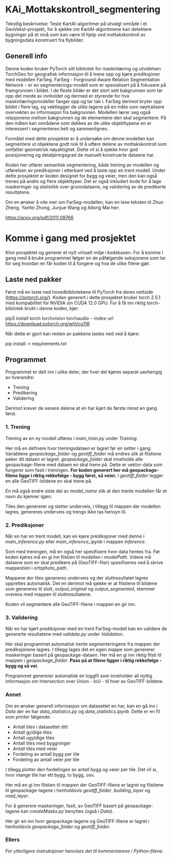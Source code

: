 # KAi_Mottakskontroll_segmentering
Tekstlig beskrivelse: Teste KartAI-algoritmer på utvalgt område i et GeoVekst-prosjekt, for å sjekke om KartAI-algoritmene kan detektere bygninger på et nivå som kan være til hjelp ved mottakskontroll av bygningsdata konstruert fra flybilder.  


## Generell info

Denne koden bruker PyTorch sitt bibliotek for maskinlæring og utvidelsen TorchGeo for geografisk informasjon til å trene opp og kjøre prediksjoner med modellen FarSeg. FarSeg - Forground-Aware Relation Segmentation Network - er en segmenterings-modell som er spesialisert på å fokusere på framgrunnen i bildet. I de fleste bilder er det stort sett bakgrunnen som tar opp det meste av innholdet og dermed er styrende for hva maskinlæringsmodeller fanger opp og tar tak i. FarSeg derimot bryter opp bildet i flere lag, og vektlegger de ulike lagene på en måte som nøytralisere overvekten av informasjon fra bakgrunnen. Modellen lærer seg også relasjonene mellom bakgrunnen og de elementene den skal segmentere. På den måten kan områdene som dekkes av de ulike objekttypene en er interessert i segmenteres helt og sammenlignes.

Formålet med dette prosjektet er å undersøke om denne modellen kan segmentere ut objektene godt nok til å utføre delene av mottakskontroll som omfatter geometrisk nøyaktighet. Dette vil si å sjekke hvor god posisjonering og detaljeringsgrad de manuelt konstruerte dataene har.

Koden her utfører semantisk segmentering, både trening av modellen og utførelsen av prediksjoner i etterkant ved å laste opp en trent modell. Under dette prosjektet er koden designet for bygg og veier, men den kan også trenes på andre og flere objekttyper. Det er også inkludert kode for å lage maskeringer og statistikk over grunndataene, og validering av de predikerte resultatene.

Om en ønsker å vite mer om FarSeg-modellen, kan en lese teksten til Zhuo Zheng, Yanfei Zhong, Junjue Wang og Ailong Mai her:

https://arxiv.org/pdf/2011.09766

# Komme i gang med prosjektet

Klon prosjektet og generer et nytt virtuelt miljø i kodebasen. For å komme i gang med å bruke programmet følger en de påfølgende seksjonene som tar for seg hvordan en får koden til å fungere og hva de ulike filene gjør.

## Laste ned pakker

Først må en laste ned hovedbibliotekene til PyTorch fra deres nettside (https://pytorch.org/). Koden generert i dette prosjektet bruker torch 2.5.1 med kompabilitet for NVIDIA sin CUDA 12.0 GPU. For å få inn riktig torch-bibliotek brukt i denne koden, kjør:

pip3 install torch torchvision torchaudio --index-url https://download.pytorch.org/whl/cu118

Når dette er gjort kan resten av pakkene lastes ned ved å kjøre:

pip install -r requirements.txt

## Programmet

Programmet er delt inn i ulike deler, der hver del kjøres separat uavhengig av hverandre:

- Trening
- Predikering
- Validering

Derimot krever de senere delene at en har kjørt de første minst en gang først.

### 1. Trening

Trening av en ny modell utføres i *main_train.py* under *Training*.

Her må en definere hvor treningsdataen er lagret før en setter i gang. Variablene *geopackage_folder* og *geotiff_folder* må endres slik at filstiene peker dit dataen er lagret. *geopackage_folder* skal inneholde alle geopackage-filene med dataen en skal trene på. Dette er vektor-data som fungerer som fasit i treningen. **For koden generert her må geopackage-filene ligge i riktig rekkefølge - bygg først, så veier.** I *geotiff_folder* legger en alle GeoTIFF-bildene en skal trene på.

En må også endre siste del av *model_name* slik at den trente modellen får et navn du kjenner igjen.

Tiles den genererer og sletter underveis, i tillegg til mappen der modellen lagres, genereres underveis og trengs ikke tas hensyn til.

### 2. Prediksjoner

Når en har en trent modell, kan en kjøre prediksjoner med denne i *main_inference.py* eller *main_inference_ipynb* i mappen *Inference*.

Som med treningen, må en også her spesifisere hvor data hentes fra. Før koden kjøres må en gi inn filstien til modellen i *modelPath*. Videre må dataene som en skal predikere på (GeoTIFF-filer) spesifiseres ved å skrive mappestien i *ortophoto_path*.

Mappene der tiles genereres underveis og der sluttresultatet lagres opprettes automatisk. Det en derimot må sjekke er at filstiene til bildene som genereres til slutt, *output_original* og *output_segmented*, stemmer overens med mappen til sluttresultatene.

Koden vil segmentere alle GeoTIFF-filene i mappen en gir inn.

### 3. Validering

Når en har kjørt prediksjoner med en trent FarSeg-modell kan en validere de genererte resultatene med *validate.py* under *Validation*.

Her skal programmet automatisk hente segmenteringene fra mappen der prediksjonene lagres. I tillegg lages det en egen mappe som genererer maskeringer basert på geopackage-dataen. Her må en gi inn riktig filsti til mappen i *geopackage_folder*. **Pass på at filene ligger i riktig rekkefølge - bygg og så vei.**

Programmet genererer automatisk en loggfil som inneholder all nyttig informasjon om Intersection over Union - IoU - til hver av GeoTIFF-bildene.

### Annet

Om en ønsker generell informasjon om datasettet en har, kan en gå inn i *Data* der en har *data_statistics.py* og *data_statistics.ipynb*. Dette er en fil som printer følgende:

- Antall tiles i datasettet ditt
- Antall gyldige tiles
- Antall ugyldige tiles
- Antall tiles med byggninger
- Antall tiles med veier
- Fordeling av antall bygg per tile
- Fordeling av antall veier per tile

I tillegg plotter den fordelingen av antall bygg og veier per tile. Det vil si, hvor mange tile har ett bygg, to bygg, osv.

Her må en gi inn filstien til mappen der GeoTIFF-filene er lagret og filstiene til geopackage-lagene i henholdsvis *geotiff_folder*, *building_layer* og *road_layer*.

For å generere maskeringer, fasit, av GeoTIFF basert på geopackage-lagene kan *createMasks.py* benyttes (også i *Data*).

Her gir en inn hvor geopackage-lagene og GeoTIFF-filene er lagret i henholdsvis *geopackage_folder* og *geotiff_folder*.

### Ellers

*For ytterligere instruksjoner henvises det til kommentarene i Python-filene.*
